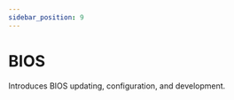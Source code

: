 ```yaml
---
sidebar_position: 9
---
```


# BIOS

Introduces BIOS updating, configuration, and development.

<DocCardList />
